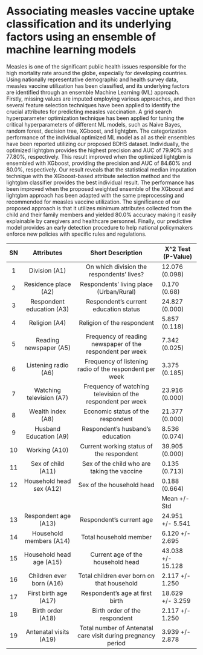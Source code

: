 # Associating measles vaccine uptake classification and its underlying factors using an ensemble of machine learning models

Measles is one of the significant public health issues responsible for the high mortality rate around the globe, especially for developing countries. Using nationally representative demographic and health survey data, measles vaccine utilization has been classified, and its underlying factors are identified through an ensemble Machine Learning (ML) approach. Firstly, missing values are imputed employing various approaches, and then several feature selection techniques have been applied to identify the crucial attributes for predicting measles vaccination. A grid search hyperparameter optimization technique has been applied for tuning the critical hyperparameters of different ML models, such as Naive Bayes, random forest, decision tree, XGboost, and lightgbm. The categorization performance of the individual optimized ML model as all as their ensembles have been reported utilizing our proposed BDHS dataset.  Individually, the optimized lightgbm provides the highest precision and AUC of 79.90% and 77.80%, respectively. This result improved when the optimized lightgbm is ensembled with XGboost, providing the precision and AUC of 84.60% and 80.0%, respectively. Our result reveals that the statistical median imputation technique with the XGboost-based attribute selection method and the lightgbm classifier provides the best individual result. The performance has been improved when the proposed weighted ensemble of the XGboost and lightgbm approach has been adapted with the same preprocessing and recommended for measles vaccine utilization. The significance of our proposed approach is that it utilizes minimum attributes collected from the child and their family members and yielded 80.0% accuracy making it easily explainable by caregivers and healthcare personnel. Finally, our predictive model provides an early detection procedure to help national policymakers enforce new policies with specific rules and regulations.

| SN |         Attributes         |                       Short Description                      | X^2 Test (P-Value) |
|:--:|:--------------------------:|:------------------------------------------------------------:|--------------------|
| 1  | Division (A1)              | On which division the respondents’ lives?                    | 12.076 (0.098)     |
| 2  | Residence place (A2)       | Respondents’ living place (Urban/Rural)                      | 0.170 (0.68)       |
| 3  | Respondent education (A3)  | Respondent’s current education status                        | 24.827 (0.000)     |
| 4  | Religion (A4)              | Religion of the respondent                                   | 5.857 (0.118)      |
| 5  | Reading newspaper (A5)     | Frequency of reading newspaper of the respondent per week    | 7.342 (0.025)      |
| 6  | Listening radio (A6)       | Frequency of listening radio of the respondent per week      | 3.375 (0.185)      |
| 7  | Watching television (A7)   | Frequency of watching television of the respondent per week  | 23.916 (0.000)     |
| 8  | Wealth index (A8)          | Economic status of the respondent                            | 21.377 (0.000)     |
| 9  | Husband Education (A9)     | Respondent’s husband’s education                             | 8.536 (0.074)      |
| 10 | Working (A10)              | Current working status of the respondent                     | 39.905 (0.000)     |
| 11 | Sex of child (A11)         | Sex of the child who are taking the vaccine                  | 0.135 (0.713)      |
| 12 | Household head sex (A12)   | Sex of the household head                                    | 0.188 (0.664)      |
|    |                            |                                                              |    Mean +/- Std    |
| 13 | Respondent age (A13)       | Respondent’s current age                                     | 24.951 +/- 5.541   |
| 14 | Household members  (A14)   | Total household member                                       | 6.120 +/- 2.695    |
| 15 | Household head age (A15)   | Current age of the household head                            | 43.038 +/- 15.128  |
| 16 | Children ever born (A16)   | Total children ever born on that household                   | 2.117 +/- 1.250    |
| 17 | First birth age (A17)      | Respondent’s age at first birth                              | 18.629 +/- 3.259   |
| 18 | Birth order (A18)          | Birth order of the respondent                                | 2.117 +/- 1.250    |
| 19 | Antenatal visits (A19)     | Total number of Antenatal care visit during pregnancy period | 3.939 +/- 2.878    |
